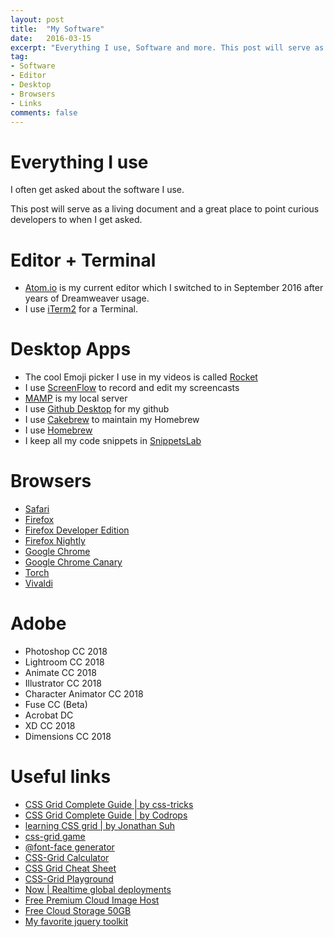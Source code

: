 ```yaml
---
layout: post
title:  "My Software"
date:   2016-03-15
excerpt: "Everything I use, Software and more. This post will serve as a living document and a place to point curious developers to when I get asked "
tag:
- Software
- Editor
- Desktop
- Browsers
- Links
comments: false
---
```


# Everything I use

I often get asked about the software I use.

This post will serve as a living document and a great place to point curious developers to when I get asked.

# Editor + Terminal

 * <a href="https://atom.io" class="btn">Atom.io</a> is my current editor which I switched to in September 2016 after years of Dreamweaver usage.
 * I use <a href="https://www.iterm2.com/" class="btn">iTerm2</a> for a Terminal.

# Desktop Apps

  * The cool Emoji picker I use in my videos is called <a href="http://matthewpalmer.net/rocket/" class="btn">Rocket</a>
  * I use <a href="https://www.telestream.net/screenflow/" class="btn">ScreenFlow</a> to record and edit my screencasts
  * <a href="https://www.mamp.info/" class="btn">MAMP</a> is my local server
  * I use <a href="https://desktop.github.com/" class="btn">Github Desktop</a> for my github
  * I use <a href="https://www.cakebrew.com/" class="btn">Cakebrew</a> to maintain my Homebrew
  * I use <a href="https://brew.sh/" class="btn">Homebrew</a>
  * I keep all my code snippets in <a href="https://www.renfei.org/snippets-lab/" class="btn">SnippetsLab</a>

# Browsers

  * <a href="https://www.apple.com/au/safari/" class="btn">Safari</a>
  * <a href="https://www.mozilla.org/en-US/firefox/new/" class="btn">Firefox</a>
  * <a href="https://www.mozilla.org/en-US/firefox/developer/" class="btn">Firefox Developer Edition</a>
  * <a href="https://www.mozilla.org/en-US/firefox/channel/desktop/" class="btn">Firefox Nightly</a>
  * <a href="https://www.google.com/chrome/browser/desktop/index.html" class="btn">Google Chrome</a>
  * <a href="https://www.google.com.au/chrome/browser/canary.html" class="btn">Google Chrome Canary</a>
  * <a href="https://torchbrowser.com/
" class="btn">Torch</a>
  * <a href="https://vivaldi.com/?lang=en" class="btn">Vivaldi</a>

# Adobe

  * Photoshop CC 2018
  * Lightroom CC 2018
  * Animate CC 2018
  * Illustrator CC 2018
  * Character Animator CC 2018
  * Fuse CC (Beta)
  * Acrobat DC
  * XD CC 2018
  * Dimensions CC 2018

# Useful links

  * <a href="https://css-tricks.com/snippets/css/complete-guide-grid/" class="btn">CSS Grid Complete Guide | by css-tricks</a>
  * <a href="https://tympanus.net/codrops/css_reference/grid/" class="btn">CSS Grid Complete Guide | by Codrops</a>
  * <a href="http://learncssgrid.com" class="btn">learning CSS grid | by Jonathan Suh</a>
  * <a href="https://cssgridgarden.com" class="btn">css-grid game</a>
  * <a href="https://everythingfonts.com/font-face" class="btn">@font-face generator</a>
  * <a href="http://gridcalculator.dk/#/960/12/20/10" class="btn">CSS-Grid Calculator</a>
  * <a href="https://alialaa.github.io/css-grid-cheat-sheet/" class="btn">CSS Grid Cheat Sheet</a>
  * <a href="https://mozilladevelopers.github.io/playground/css-grid/08-template-areas/" class="btn">CSS-Grid Playground</a>
  * <a href="https://zeit.co/now" class="btn">Now | Realtime global deployments</a>
  * <a href="https://lensdump.com" class="btn">Free Premium Cloud Image Host</a>
  * <a href="https://mega.nz" class="btn">Free Cloud Storage 50GB</a>
  * <a href="http://jquery-jkit.com" class="btn">My favorite jquery toolkit</a>
